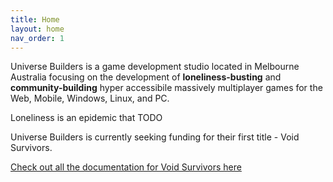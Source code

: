```yaml
---
title: Home
layout: home
nav_order: 1
---
```


Universe Builders is a game development studio located in Melbourne Australia focusing on the development of **loneliness-busting** and **community-building** hyper accessibile massively multiplayer games for the Web, Mobile, Windows, Linux, and PC.

Loneliness is an epidemic that TODO

Universe Builders is currently seeking funding for their first title - Void Survivors.

[Check out all the documentation for Void Survivors here](/void-survivors)